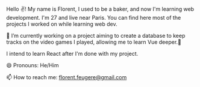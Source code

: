 
Hello ✌️! My name is Florent, I used to be a baker, and now I'm learning web development. 
I'm 27 and live near Paris.
You can find here most of the projects I worked on while learning web dev. 

🌱 I’m currently working on a project aiming to create a database to keep tracks on the video games I played, allowing me to learn Vue deeper.🌱

I intend to learn React after I'm done with my project.

😄 Pronouns: He/Him

📫 How to reach me: florent.feugere@gmail.com



<!--
**FloFeu/FloFeu** is a ✨ _special_ ✨ repository because its `README.md` (this file) appears on your GitHub profile.

Here are some ideas to get you started:

- 🔭 I’m currently working on ...
- 🌱 I’m currently learning ...
- 👯 I’m looking to collaborate on ...
- 🤔 I’m looking for help with ...
- 💬 Ask me about ...
- 📫 How to reach me: ...
- 😄 Pronouns: ...
- ⚡ Fun fact: ...
-->
